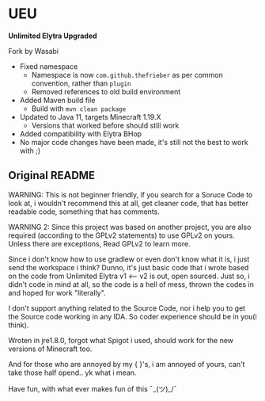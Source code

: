 # UEU
**Unlimited Elytra Upgraded**

Fork by Wasabi
- Fixed namespace
  - Namespace is now ``com.github.thefrieber`` as per common convention, rather than ``plugin``
  - Removed references to old build environment
- Added Maven build file
  - Build with ``mvn clean package``
- Updated to Java 11, targets Minecraft 1.19.X
  - Versions that worked before should still work
- Added compatibility with Elytra BHop
- No major code changes have been made, it's still not the best to work with ;)

## Original README

WARNING: This is not beginner friendly, if you search for a Soruce Code to look at, i wouldn't 
recommend this at all, get cleaner code, that has better readable code, something that has comments.

WARNING 2: Since this project was based on another project, you are also required (according to the GPLv2 statements)
to use GPLv2 on yours. Unless there are exceptions, Read GPLv2 to learn more.

Since i don't know how to use gradlew or even don't know what it is, i just send the workspace i think? 
Dunno, it's just basic code that i wrote based on the code from Unlimited Elytra v1 <-- v2 is out, open sourced. 
Just so, i didn't code in mind at all, so the code is a hell of mess, thrown the codes in and hoped for work "literally".

I don't support anything related to the Source Code, nor i help you to get the Source code working in any IDA.
So coder experience should be in you(i think).

Wroten in jre1.8.0, forgot what Spigot i used, should work for the new versions of Minecraft too.

And for those who are annoyed by my { }'s, i am annoyed of yours, can't take those half opend.. yk what i mean.

Have fun, with what ever makes fun of this ¯\_(ツ)_/¯
